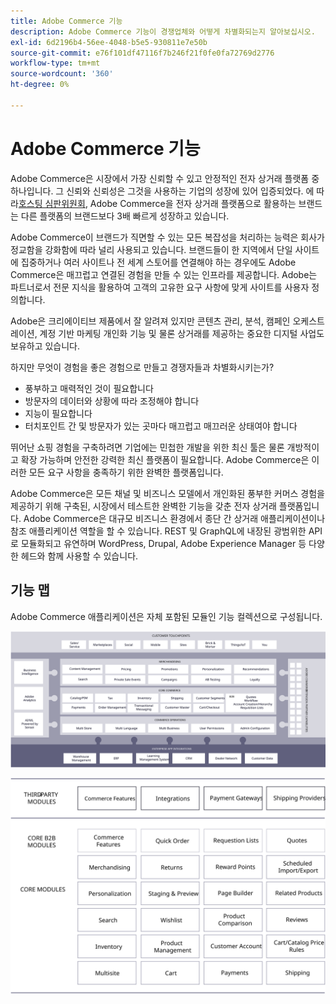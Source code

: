 ```yaml
---
title: Adobe Commerce 기능
description: Adobe Commerce 기능이 경쟁업체와 어떻게 차별화되는지 알아보십시오.
exl-id: 6d2196b4-56ee-4048-b5e5-930811e7e50b
source-git-commit: e76f101df47116f7b246f21f0fe0fa72769d2776
workflow-type: tm+mt
source-wordcount: '360'
ht-degree: 0%

---
```


# Adobe Commerce 기능

Adobe Commerce은 시장에서 가장 신뢰할 수 있고 안정적인 전자 상거래 플랫폼 중 하나입니다. 그 신뢰와 신뢰성은 그것을 사용하는 기업의 성장에 있어 입증되었다. 에 따라[호스팅 심판위원회](https://hostingtribunal.com/blog/magento-statistics/#gref), Adobe Commerce을 전자 상거래 플랫폼으로 활용하는 브랜드는 다른 플랫폼의 브랜드보다 3배 빠르게 성장하고 있습니다.

Adobe Commerce이 브랜드가 직면할 수 있는 모든 복잡성을 처리하는 능력은 회사가 정교함을 강화함에 따라 널리 사용되고 있습니다. 브랜드들이 한 지역에서 단일 사이트에 집중하거나 여러 사이트나 전 세계 스토어를 연결해야 하는 경우에도 Adobe Commerce은 매끄럽고 연결된 경험을 만들 수 있는 인프라를 제공합니다. Adobe는 파트너로서 전문 지식을 활용하여 고객의 고유한 요구 사항에 맞게 사이트를 사용자 정의합니다.

Adobe은 크리에이티브 제품에서 잘 알려져 있지만 콘텐츠 관리, 분석, 캠페인 오케스트레이션, 계정 기반 마케팅 개인화 기능 및 물론 상거래를 제공하는 중요한 디지털 사업도 보유하고 있습니다.

하지만 무엇이 경험을 좋은 경험으로 만들고 경쟁자들과 차별화시키는가?

- 풍부하고 매력적인 것이 필요합니다
- 방문자의 데이터와 상황에 따라 조정해야 합니다
- 지능이 필요합니다
- 터치포인트 간 및 방문자가 있는 곳마다 매끄럽고 매끄러운 상태여야 합니다

뛰어난 쇼핑 경험을 구축하려면 기업에는 민첩한 개발을 위한 최신 툴은 물론 개방적이고 확장 가능하며 안전한 강력한 최신 플랫폼이 필요합니다. Adobe Commerce은 이러한 모든 요구 사항을 충족하기 위한 완벽한 플랫폼입니다.

Adobe Commerce은 모든 채널 및 비즈니스 모델에서 개인화된 풍부한 커머스 경험을 제공하기 위해 구축된, 시장에서 테스트한 완벽한 기능을 갖춘 전자 상거래 플랫폼입니다. Adobe Commerce은 대규모 비즈니스 환경에서 종단 간 상거래 애플리케이션이나 참조 애플리케이션 역할을 할 수 있습니다. REST 및 GraphQL에 내장된 광범위한 API로 모듈화되고 유연하며 WordPress, Drupal, Adobe Experience Manager 등 다양한 헤드와 함께 사용할 수 있습니다.

## 기능 맵

Adobe Commerce 애플리케이션은 자체 포함된 모듈인 기능 컬렉션으로 구성됩니다.

![Adobe Commerce 기능 맵](../../assets/playbooks/capabilities-map.svg)

![Adobe Commerce 기능 맵](../../assets/playbooks/capabilities-modules.svg)
